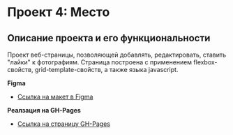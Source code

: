# Проект 4: Место

## Описание проекта и его функциональности

Проект веб-страницы, позволяющей добавлять, редактировать, ставить "лайки" к фотографиям. Страница построена с применением flexbox-свойств, grid-template-свойств, а также языка javascript.


**Figma**

* [Ссылка на макет в Figma](https://www.figma.com/file/StZjf8HnoeLdiXS7dYrLAh/JavaScript.-Sprint-4)

**Реалзация на GH-Pages**
* [Ссылка на страницу GH-Pages](https://muhozhukov.github.io/mesto/)

